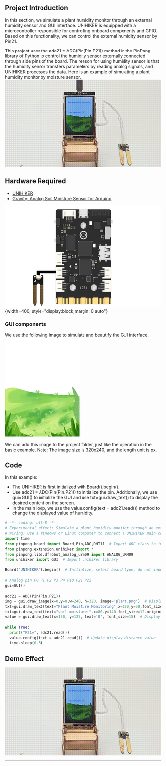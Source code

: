 ## **Project Introduction**
In this section, we simulate a plant humidity monitor through an external humidity sensor and GUI interface.
UNIHIKER is equipped with a microcontroller responsible for controlling onboard components and GPIO. Based on this functionality, we can control the external humidity sensor by Pin21.   

This project uses the adc21 = ADC(Pin(Pin.P21)) method in the PinPong library of Python to control the humidity sensor externally connected through side pins of the board. The reason for using humidity sensor is that the humidity sensor transfers parameters by reading analog signals, and UNIHIKER processes the data.
Here is an example of simulating a plant humidity monitor by moisture sensor. 
![5-480P[00h00m00s-00h00m06s].gif](img/5_Plant_Moisture_Monitoring/1721282244324-ebb72198-b2f7-4a84-9c99-58dd2f46570c.gif)
## **Hardware Required**

- [UNIHIKER](https://www.dfrobot.com/product-2691.html)
- [Gravity: Analog Soil Moisture Sensor for Arduino](https://www.dfrobot.com/product-599.html)

![湿度.png](img/5_Plant_Moisture_Monitoring/1720428587006-4bbe6af4-89a4-470b-a204-927548288494.png){width=400, style="display:block;margin: 0 auto"}
### **GUI components**
We use the following image to simulate and beautify the GUI interface.
![plant.png](img/5_Plant_Moisture_Monitoring/1720405106239-2bbb6d5e-2b20-42f6-8d11-fc49a03473e2.png)  

We can add this image to the project folder, just like the operation in the basic example. 
Note: The image size is 320x240, and the length unit is px.
## **Code**
In this example:  

- The UNIHIKER is first initialized with Board().begin(). 
- Use adc21 = ADC(Pin(Pin.P21)) to initialize the pin. Additionally, we use gui=GUI() to initialize the GUI and use txt=gui.draw_text() to display the desired content on the screen. 
- In the main loop, we use the value.config(text = adc21.read()) method to change the displayed value of humidity.
```python
# -*- coding: utf-8 -*-
# Experimental effect: Simulate a plant humidity monitor through an external humidity sensor and GUI interface
# Wiring: Use a Windows or Linux computer to connect a UNIHIKER main control board, Pin21 connects the humidity sensor
import time
from pinpong.board import Board,Pin,ADC,DHT11  # Import ADC class to implement analog input
from pinpong.extension.unihiker import *
from pinpong.libs.dfrobot_analog_urm09 import ANALOG_URM09
from unihiker import GUI  # Import unihiker library

Board("UNIHIKER").begin()  # Initialize, select board type, do not input board type for automatic recognition

# Analog pin P0 P1 P2 P3 P4 P10 P21 P22
gui=GUI()

adc21 = ADC(Pin(Pin.P21))
img = gui.draw_image(x=0,y=0,w=240, h=320, image='plant.png')  # Display initial background image as car1
txt=gui.draw_text(text="Plant Moisture Monitoring",x=120,y=50,font_size=12,origin="center",color="#0000FF")
txt=gui.draw_text(text="soil moisture:",x=80,y=140,font_size=12,origin="center",color="#0000FF")
value = gui.draw_text(x=150, y=125, text='0', font_size=15)  # Display initial distance value

while True:
  print("P21=", adc21.read())
  value.config(text = adc21.read())  # Update display distance value
  time.sleep(0.5)
```
## **Demo Effect**
![5-480P[00h00m00s-00h00m06s].gif](img/5_Plant_Moisture_Monitoring/1721282244324-ebb72198-b2f7-4a84-9c99-58dd2f46570c.gif)


---
